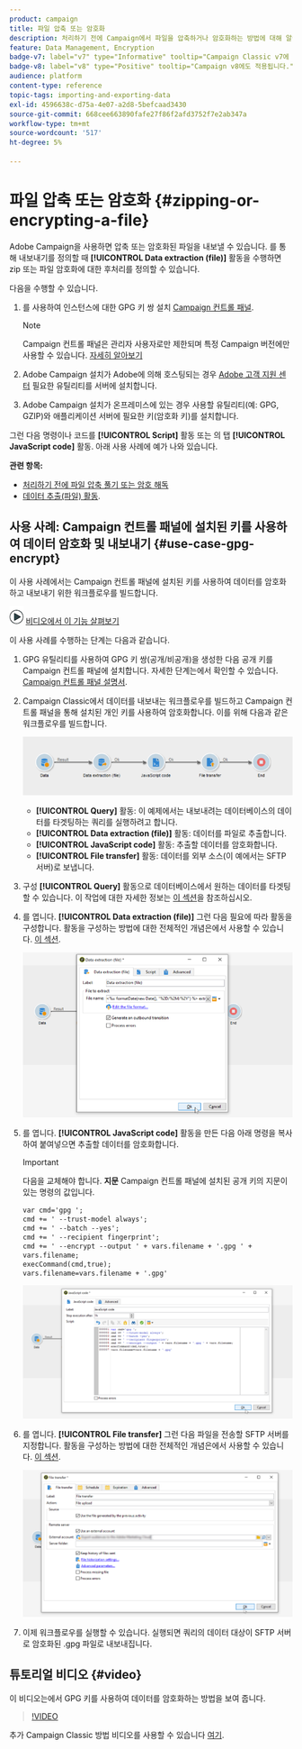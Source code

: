```yaml
---
product: campaign
title: 파일 압축 또는 암호화
description: 처리하기 전에 Campaign에서 파일을 압축하거나 암호화하는 방법에 대해 알아봅니다
feature: Data Management, Encryption
badge-v7: label="v7" type="Informative" tooltip="Campaign Classic v7에 적용"
badge-v8: label="v8" type="Positive" tooltip="Campaign v8에도 적용됩니다."
audience: platform
content-type: reference
topic-tags: importing-and-exporting-data
exl-id: 4596638c-d75a-4e07-a2d8-5befcaad3430
source-git-commit: 668cee663890fafe27f86f2afd3752f7e2ab347a
workflow-type: tm+mt
source-wordcount: '517'
ht-degree: 5%

---
```


# 파일 압축 또는 암호화 {#zipping-or-encrypting-a-file}

Adobe Campaign을 사용하면 압축 또는 암호화된 파일을 내보낼 수 있습니다. 를 통해 내보내기를 정의할 때 **[!UICONTROL Data extraction (file)]** 활동을 수행하면 zip 또는 파일 암호화에 대한 후처리를 정의할 수 있습니다.

다음을 수행할 수 있습니다.

1. 를 사용하여 인스턴스에 대한 GPG 키 쌍 설치 [Campaign 컨트롤 패널](https://experienceleague.adobe.com/docs/control-panel/using/instances-settings/gpg-keys-management.html#encrypting-data).

   >[!NOTE]
   >
   >Campaign 컨트롤 패널은 관리자 사용자로만 제한되며 특정 Campaign 버전에만 사용할 수 있습니다. [자세히 알아보기](https://experienceleague.adobe.com/docs/control-panel/using/discover-control-panel/key-features.html?lang=ko)
   >

1. Adobe Campaign 설치가 Adobe에 의해 호스팅되는 경우 [Adobe 고객 지원 센터](https://helpx.adobe.com/kr/enterprise/admin-guide.html/enterprise/using/support-for-experience-cloud.ug.html) 필요한 유틸리티를 서버에 설치합니다.
1. Adobe Campaign 설치가 온프레미스에 있는 경우 사용할 유틸리티(예: GPG, GZIP)와 애플리케이션 서버에 필요한 키(암호화 키)를 설치합니다.

그런 다음 명령이나 코드를 **[!UICONTROL Script]** 활동 또는 의 탭 **[!UICONTROL JavaScript code]** 활동. 아래 사용 사례에 예가 나와 있습니다.

**관련 항목:**

* [처리하기 전에 파일 압축 풀기 또는 암호 해독](../../platform/using/unzip-decrypt.md)
* [데이터 추출(파일) 활동](../../workflow/using/extraction-file.md).

## 사용 사례: Campaign 컨트롤 패널에 설치된 키를 사용하여 데이터 암호화 및 내보내기 {#use-case-gpg-encrypt}

이 사용 사례에서는 Campaign 컨트롤 패널에 설치된 키를 사용하여 데이터를 암호화하고 내보내기 위한 워크플로우를 빌드합니다.

![](assets/do-not-localize/how-to-video.png) [비디오에서 이 기능 살펴보기](#video)

이 사용 사례를 수행하는 단계는 다음과 같습니다.

1. GPG 유틸리티를 사용하여 GPG 키 쌍(공개/비공개)을 생성한 다음 공개 키를 Campaign 컨트롤 패널에 설치합니다. 자세한 단계는에서 확인할 수 있습니다. [Campaign 컨트롤 패널 설명서](https://experienceleague.adobe.com/docs/control-panel/using/instances-settings/gpg-keys-management.html#encrypting-data).

1. Campaign Classic에서 데이터를 내보내는 워크플로우를 빌드하고 Campaign 컨트롤 패널을 통해 설치된 개인 키를 사용하여 암호화합니다. 이를 위해 다음과 같은 워크플로우를 빌드합니다.

   ![](assets/gpg-workflow-encrypt.png)

   * **[!UICONTROL Query]** 활동: 이 예제에서는 내보내려는 데이터베이스의 데이터를 타겟팅하는 쿼리를 실행하려고 합니다.
   * **[!UICONTROL Data extraction (file)]** 활동: 데이터를 파일로 추출합니다.
   * **[!UICONTROL JavaScript code]** 활동: 추출할 데이터를 암호화합니다.
   * **[!UICONTROL File transfer]** 활동: 데이터를 외부 소스(이 예에서는 SFTP 서버)로 보냅니다.

1. 구성 **[!UICONTROL Query]** 활동으로 데이터베이스에서 원하는 데이터를 타겟팅할 수 있습니다. 이 작업에 대한 자세한 정보는 [이 섹션](../../workflow/using/query.md)을 참조하십시오.

1. 를 엽니다. **[!UICONTROL Data extraction (file)]** 그런 다음 필요에 따라 활동을 구성합니다. 활동을 구성하는 방법에 대한 전체적인 개념은에서 사용할 수 있습니다. [이 섹션](../../workflow/using/extraction-file.md).

   ![](assets/gpg-data-extraction.png)

1. 를 엽니다. **[!UICONTROL JavaScript code]** 활동을 만든 다음 아래 명령을 복사하여 붙여넣으면 추출할 데이터를 암호화합니다.

   >[!IMPORTANT]
   >
   >다음을 교체해야 합니다. **지문** Campaign 컨트롤 패널에 설치된 공개 키의 지문이 있는 명령의 값입니다.

   ```
   var cmd='gpg ';
   cmd += ' --trust-model always';
   cmd += ' --batch --yes';
   cmd += ' --recipient fingerprint';
   cmd += ' --encrypt --output ' + vars.filename + '.gpg ' + vars.filename;
   execCommand(cmd,true);
   vars.filename=vars.filename + '.gpg'
   ```

   ![](assets/gpg-script.png)

1. 를 엽니다. **[!UICONTROL File transfer]** 그런 다음 파일을 전송할 SFTP 서버를 지정합니다. 활동을 구성하는 방법에 대한 전체적인 개념은에서 사용할 수 있습니다. [이 섹션](../../workflow/using/file-transfer.md).

   ![](assets/gpg-file-transfer.png)

1. 이제 워크플로우를 실행할 수 있습니다. 실행되면 쿼리의 데이터 대상이 SFTP 서버로 암호화된 .gpg 파일로 내보내집니다.

## 튜토리얼 비디오 {#video}

이 비디오는에서 GPG 키를 사용하여 데이터를 암호화하는 방법을 보여 줍니다.

>[!VIDEO](https://video.tv.adobe.com/v/36399?quality=12)

추가 Campaign Classic 방법 비디오를 사용할 수 있습니다 [여기](https://experienceleague.adobe.com/docs/campaign-classic-learn/tutorials/overview.html?lang=ko).
